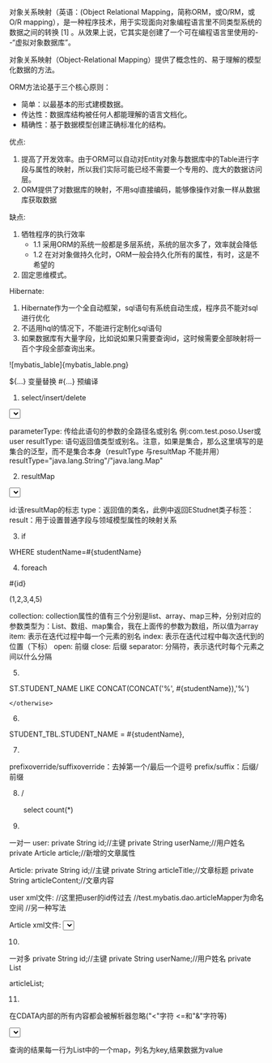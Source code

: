 对象关系映射（英语：(Object Relational Mapping，简称ORM，或O/RM，或O/R mapping），是一种程序技术，用于实现面向对象编程语言里不同类型系统的数据之间的转换 [1]  。从效果上说，它其实是创建了一个可在编程语言里使用的--“虚拟对象数据库”。

对象关系映射（Object-Relational Mapping）提供了概念性的、易于理解的模型化数据的方法。

ORM方法论基于三个核心原则： 
* 简单：以最基本的形式建模数据。 
* 传达性：数据库结构被任何人都能理解的语言文档化。 
* 精确性：基于数据模型创建正确标准化的结构。

优点:
1. 提高了开发效率。由于ORM可以自动对Entity对象与数据库中的Table进行字段与属性的映射，所以我们实际可能已经不需要一个专用的、庞大的数据访问层。 
2. ORM提供了对数据库的映射，不用sql直接编码，能够像操作对象一样从数据库获取数据

缺点: 
1. 牺牲程序的执行效率  
    - 1.1 采用ORM的系统一般都是多层系统，系统的层次多了，效率就会降低
    - 1.2 在对对象做持久化时，ORM一般会持久化所有的属性，有时，这是不希望的
2. 固定思维模式。

Hibernate:
1. Hibernate作为一个全自动框架，sql语句有系统自动生成，程序员不能对sql进行优化
2. 不适用hql的情况下，不能进行定制化sql语句
3. 如果数据库有大量字段，比如说如果只需要查询id，这时候需要全部映射将一百个字段全部查询出来。

![mybatis_lable]{mybatis_lable.png}


${...} 变量替换
#{...} 预编译

1. select/insert/delete

<select id="userList" parameterType="user" resultType="User">
    select * from user where name =#{name}
</select>

parameterType: 传给此语句的参数的全路径名或别名 例:com.test.poso.User或user
resultType: 语句返回值类型或别名。注意，如果是集合，那么这里填写的是集合的泛型，而不是集合本身（resultType 与resultMap 不能并用）
 resultType="java.lang.String"/"java.lang.Map"


2. resultMap
<resultMap id="getStudentRM" type="EStudnet">
  <id property="id" column="ID"/>
  <result property="studentName" column="Name"/>
  <result property="studentAge" column="Age"/>
</resultMap>
<select id="getStudent" resultMap="getStudentRM">
  SELECT ID, Name, Age
    FROM TStudent
</select>

id:该resultMap的标志
type：返回值的类名，此例中返回EStudnet类子标签：
result：用于设置普通字段与领域模型属性的映射关系

3. if
<if test="studentName!=null and studentName!='' ">     
    WHERE studentName=#{studentName}
</if> 

4. foreach
<foreach collection="array" item="id" index="index" open="(" close=")" separator=",">
    #{id}
</foreach>

(1,2,3,4,5)

collection: collection属性的值有三个分别是list、array、map三种，分别对应的参数类型为：List、数组、map集合，我在上面传的参数为数组，所以值为array
item: 表示在迭代过程中每一个元素的别名
index: 表示在迭代过程中每次迭代到的位置（下标）
open: 前缀
close: 后缀
separator: 分隔符，表示迭代时每个元素之间以什么分隔

5. <choose>
<choose>     
    <when test="studentName!=null and studentName!='' ">     
            ST.STUDENT_NAME LIKE CONCAT(CONCAT('%', #{studentName}),'%')      
    </when>
    <otherwise>     
                      
    </otherwise>     
</choose>   

6. <set>
<set>     
    <if test="studentName!=null and studentName!='' ">     
        STUDENT_TBL.STUDENT_NAME = #{studentName},      
    </if>              
</set>

7. <trim> 

<trim prefix="SET" suffixOverrides=","> 
prefixoverride/suffixoverride：去掉第一个/最后一个逗号
prefix/suffix：后缀/前缀　　　　　　

8. <sql>/<include>

<sql id="sqlcont">
　　select count(*)
</sql>

<include refid="sqlcont"/>

9. <association>
一对一
user:
private String id;//主键
private String userName;//用户姓名
private Article article;//新增的文章属性

Article:
private String id;//主键
private String articleTitle;//文章标题
private String articleContent;//文章内容

user xml文件:
<resultMap id="userResultMap" type="test.mybatis.entity.User">
  <id column="id" property="id" jdbcType="VARCHAR" javaType="java.lang.String"/>
  <result column="userName" property="userName" jdbcType="VARCHAR" javaType="java.lang.String"/>
//这里把user的id传过去
   <association property="article" column="id"                       
            select="test.mybatis.dao.articleMapper.selectArticleByUserId" />//test.mybatis.dao.articleMapper为命名空间
<result column="articleContent" property="articleContent" jdbcType="VARCHAR" javaType="java.lang.String"/> //另一种写法
 </resultMap>

Article xml文件:
<select id="selectArticleByUserId"
parameterType="java.lang.String"
resultMap="ArticleResultMap" >
select * from
tb_article where userId=#{userId} </select>

10. <collection>
一对多
private String id;//主键
private String userName;//用户姓名
private List<Article> articleList;

<collection property="articleList" column="id" select="test.mybatis.dao.articleMapper.selectArticleListByUserId" />

11. <![CDATA[ ]]>
在CDATA内部的所有内容都会被解析器忽略("<"字符 <=和"&"字符等)

<select id="getReportData" resultType="java.util.Map"  >
        <![CDATA[
            select * from tabNm t
        ]]>
</select>

查询的结果每一行为List中的一个map，列名为key,结果数据为value



  